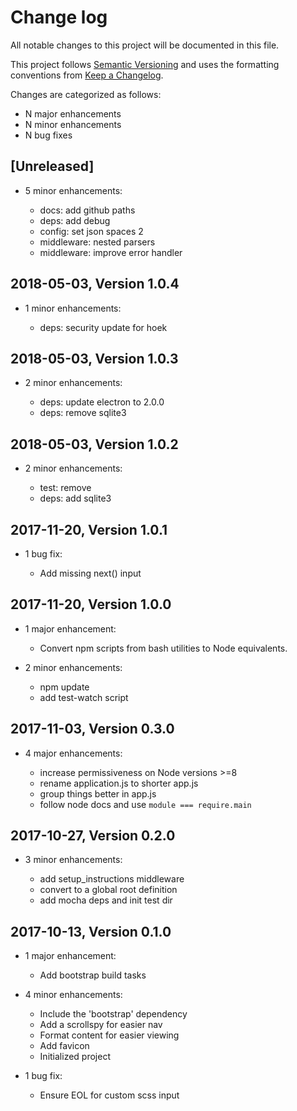 # Change log

All notable changes to this project will be documented in this file.

This project follows [Semantic Versioning](http://semver.org/) and uses the formatting conventions from [Keep a Changelog](http://keepachangelog.com).

Changes are categorized as follows:

* N major enhancements
* N minor enhancements
* N bug fixes

## [Unreleased]

* 5 minor enhancements:

  * docs: add github paths
  * deps: add debug
  * config: set json spaces 2
  * middleware: nested parsers
  * middleware: improve error handler

## 2018-05-03, Version 1.0.4

* 1 minor enhancements:

  * deps: security update for hoek

## 2018-05-03, Version 1.0.3

* 2 minor enhancements:

  * deps: update electron to 2.0.0
  * deps: remove sqlite3

## 2018-05-03, Version 1.0.2

* 2 minor enhancements:

  * test: remove
  * deps: add sqlite3

## 2017-11-20, Version 1.0.1

* 1 bug fix:

  * Add missing next() input

## 2017-11-20, Version 1.0.0

* 1 major enhancement:

  * Convert npm scripts from bash utilities to Node equivalents.

* 2 minor enhancements:

  * npm update
  * add test-watch script

## 2017-11-03, Version 0.3.0

* 4 major enhancements:

  * increase permissiveness on Node versions >=8
  * rename application.js to shorter app.js
  * group things better in app.js
  * follow node docs and use `module === require.main`

## 2017-10-27, Version 0.2.0

* 3 minor enhancements:

  * add setup_instructions middleware
  * convert to a global root definition
  * add mocha deps and init test dir

## 2017-10-13, Version 0.1.0

* 1 major enhancement:

  * Add bootstrap build tasks

* 4 minor enhancements:

  * Include the 'bootstrap' dependency
  * Add a scrollspy for easier nav
  * Format content for easier viewing
  * Add favicon
  * Initialized project

* 1 bug fix:

  * Ensure EOL for custom scss input
